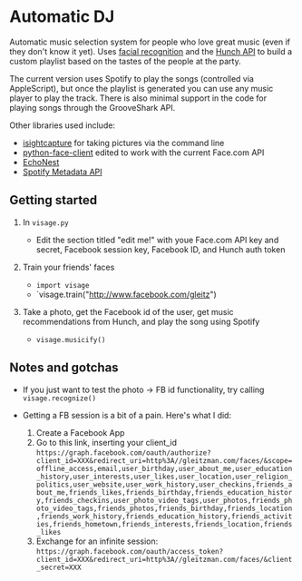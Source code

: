 Automatic DJ
================================

Automatic music selection system for people
who love great music (even if they don't know it yet). Uses [facial recognition](http://developers.face.com/) and the [Hunch API](http://hunch.com/developers) to build a custom playlist based on the tastes of the people at the party.

The current version uses Spotify to play the songs (controlled via AppleScript), but once the playlist is generated you can use any music player to play the track. There is also minimal support in the code for playing songs through the GrooveShark API.

Other libraries used include:

* [isightcapture](http://www.intergalactic.de/pages/iSight.html) for taking pictures via the command line
* [python-face-client](https://github.com/Kami/python-face-client) edited to work with the current Face.com API
* [EchoNest](http://code.google.com/p/pyechonest/)
* [Spotify Metadata API](http://developer.spotify.com/en/metadata-api/overview/)


Getting started
---------------

1. In `visage.py`
   * Edit the section titled "edit me!" with youe Face.com API key and secret, Facebook session key, Facebook ID, and Hunch auth token

2. Train your friends' faces
   * `import visage`
   * `visage.train("http://www.facebook.com/gleitz")

4. Take a photo, get the Facebook id of the user, get music recommendations from Hunch, and play the song using Spotify
   * `visage.musicify()`

Notes and gotchas
-----------------

* If you just want to test the photo -> FB id functionality, try calling `visage.recognize()`

* Getting a FB session is a bit of a pain. Here's what I did:
  1. Create a Facebook App
  2. Go to this link, inserting your client_id `https://graph.facebook.com/oauth/authorize?client_id=XXX&redirect_uri=http%3A//gleitzman.com/faces/&scope=offline_access,email,user_birthday,user_about_me,user_education_history,user_interests,user_likes,user_location,user_religion_politics,user_website,user_work_history,user_checkins,friends_about_me,friends_likes,friends_birthday,friends_education_history,friends_checkins,user_photo_video_tags,user_photos,friends_photo_video_tags,friends_photos,friends_birthday,friends_location,friends_work_history,friends_education_history,friends_activities,friends_hometown,friends_interests,friends_location,friends_likes`
  3. Exchange for an infinite session: `https://graph.facebook.com/oauth/access_token?client_id=XXX&redirect_uri=http%3A//gleitzman.com/faces/&client_secret=XXX`